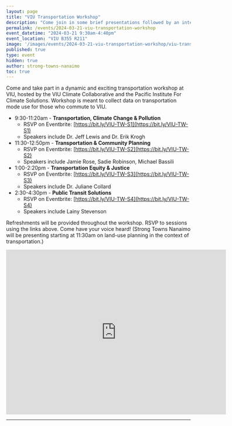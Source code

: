 ```yaml
---
layout: page
title: "VIU Transportation Workshop"
description: "Come join in some brief presentations followed by an interactive discussion to find ways of increasing active transportation mode-share to VIU. Hosted by the VIU Climate Collaborative and the Pacific Institute For Climate Solutions. Building 355 Room 211." 
permalink: /events/2024-03-21-viu-transportation-workshop
event_datetime: "2024-03-21 9:30am-4:40pm"
event_location: "VIU B355 R211"
image: '/images/events/2024-03-21-viu-transportation-workshop/viu-transportation-workshop-march-21-2024.png'
published: true
type: event
hidden: true
author: strong-towns-nanaimo
toc: true
---
```


Come and take part in a dynamic and exciting transportation workshop at VIU, hosted by the VIU Climate Collaborative and the Pacific Institute For Climate Solutions. Workshop is meant to collect data on transportation mode use for those who commute to VIU.

-  9:30-11:20am - **Transportation, Climate Change & Pollution**
    - RSVP on Eventbrite: [https://bit.ly/VIU-TW-S1](https://bit.ly/VIU-TW-S1)
    - Speakers include Dr. Jeff Lewis and Dr. Erik Krogh
- 11:30-12:50pm - **Transportation & Community Planning**
    - RSVP on Eventbrite: [https://bit.ly/VIU-TW-S2](https://bit.ly/VIU-TW-S2)
    - Speakers include Jamie Rose, Sadie Robinson, Michael Bassili
- 1:00-2:20pm - **Transportation Equity & Justice**
    - RSVP on Eventbrite: [https://bit.ly/VIU-TW-S3](https://bit.ly/VIU-TW-S3)
    - Speakers include Dr. Juliane Collard
- 2:30-4:30pm - **Public Transit Solutions**
    - RSVP on Eventbrite: [https://bit.ly/VIU-TW-S4](https://bit.ly/VIU-TW-S4)
    - Speakers include Lainy Stevenson

Refreshments will be provided throughout the workshop. RSVP to sessions using the links above. Come have your voice heard! (Strong Towns Nanaimo will be presenting starting at 11:30am on land-use planning in the context of transportation.)

<iframe src="https://www.google.com/maps/embed?pb=!1m18!1m12!1m3!1d5218.52761344713!2d-123.97132817765659!3d49.15760070148034!2m3!1f0!2f0!3f0!3m2!1i1024!2i768!4f13.1!3m3!1m2!1s0x5488a3ed204a06ef%3A0x62f26560f569d288!2sVancouver%20Island%20University!5e0!3m2!1sen!2sca!4v1707101619104!5m2!1sen!2sca" width="600" height="450" style="border:0;" allowfullscreen="" loading="lazy" referrerpolicy="no-referrer-when-downgrade"></iframe>

***
